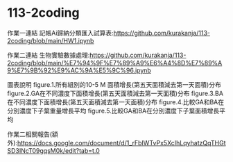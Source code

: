 # 113-2coding
作業一連結 記帳Ai歸納分類匯入試算表:https://github.com/kurakanja/113-2coding/blob/main/HW1.ipynb 

作業二連結 生物實驗數據處理:https://github.com/kurakanja/113-2coding/blob/main/%E7%94%9F%E7%89%A9%E6%A4%8D%E7%89%A9%E7%9B%92%E9%AC%9A%E5%9C%96.ipynb

圖表說明
figure.1.所有組別的10-5 M 面積增長(第五天面積減去第一天面積)分布
figure.2.GA在不同濃度下面積增長(第五天面積減去第一天面積)分布
figure.3.BA在不同濃度下面積增長(第五天面積減去第一天面積)分布
figure.4.比較GA和BA在分別濃度下子葉重量增長平均
figure.5.比較GA和BA在分別濃度下子葉面積增長平均

作業二相關報告(額外):https://docs.google.com/document/d/1_rFbIWTvPx5XcIhLqyhatzQqTHGtSD3INcT09gqsM0k/edit?tab=t.0
